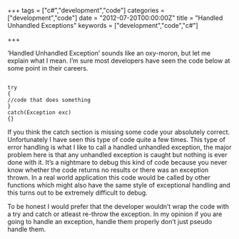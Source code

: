 +++
tags = ["c#","development","code"]
categories = ["development","code"]
date = "2012-07-20T00:00:00Z"
title = "Handled Unhandled Exceptions"
keywords = ["development","code","c#"]

+++


‘Handled Unhandled Exception’ sounds like an oxy-moron, but let me explain what I mean.
I’m sure most developers have seen the code below at some point in their careers.
<!--more-->

```

try
{
//code that does something
}
catch(Exception exc)
{}

```

If you think the catch section is missing some code your absolutely correct. Unfortunately I have seen this type of code quite a few times. This type of error handling is what I like to call a handled unhandled exception, the major problem here is that any unhandled exception is caught but nothing is ever done with it. It’s a nightmare to debug this kind of code because you never know whether the code returns no results or there was an exception thrown. In a real world application this code would be called by other functions which might also have the same style of exceptional handling and this turns out to be extremely difficult to debug.

To be honest I would prefer that the developer wouldn’t wrap the code with a try and catch or atleast re-throw the exception.
In my opinion if you are going to handle an exception, handle them properly don’t just pseudo handle them.
